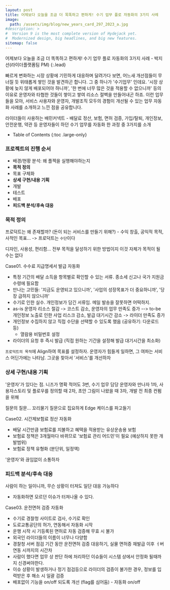 ```yaml
---
layout: post
title: 어제보다 오늘을 조금 더 똑똑하고 편하게! 수기 업무 플로 자동화의 3가지 사례
image: 
  path: /assets/img/blog/new_years_card_297_2023_a.jpg
#description: >
#  Version 9 is the most complete version of Hydejack yet.
#  Modernized design, big headlines, and big new features.
sitemap: false
---
```


어제보다 오늘을 조금 더 똑똑하고 편하게! 수기 업무 플로 자동화의 3가지 사례 - 박지선(라이더플랫폼팀 PM)
{:.lead}

빠르게 변화하는 시장 상황에 기민하게 대응하며 달려가다 보면, 어느새 개선점들이 무너질 듯 위태롭게 쌓인 것을 발견하곤 합니다. 
그 중 하나가 '수기업무' 인데요. '시장 상황에 늦지 않게 배포되어야 하니까', '한 번에 너무 많은 것을 적용할 수 없으니까' 
등의 이유로 운영자와 타협한 것들이 쌓이고 쌓여 리소스 절벽을 만들어내곤 하죠. 
이런 업무들을 모아, 서비스 사용자와 운영자, 개발조직 모두의 경험이 개선될 수 있는 업무 자동화 사례를 소개하고 느낀 점을 공유합니다.

라이더들이 사용하는 배민커넥트 - 배달료 정산, 보험, 면허 검증, 가입/탈퇴, 개인정보, 안전운행, 약관 등
운영자들이 하던 수기 업무를 자동화 한 과정 중 3가지를 소개

- Table of Contents
{:toc .large-only}

### 프로젝트의 진행 순서
- 배경/현황 분석: 왜 플젝을 실행해야하는지
- **목적 정의**
- 목표 구체화
- **상세 구현/내용 기획**
- 개발
- 테스트
- 배포
- **피드백 분석/후속 대응**

### 목적 정의

프로덕트는 왜 존재할까? (돈이 되는 서비스를 만들기 위해?) - 수익 창출, 공익적 목적, 사적인 목표...
-> 프로덕트는 `수단`이다

디자인, 사용성, 편리함... 전부 목적을 달성하기 위한 방법이지 이것 자체가 목적이 될 수는 없다

Case01. 수수료 지급명세서 발급 자동화
- 특정 기간의 배달 소득을 항목별로 확인할 수 있는 서류. 종소세 신고나 국가 지원금 수령에 필요함
- 만나는 고민들: '지금도 운영되고 있으니까', '사업의 성장목표가 더 중요하니까', '당장 급하지 않으니까' 
- 수기로 인한 실수. 개인정보가 담긴 서류임. 메일 발송을 잘못하면 어떡하지. 
- as-is 운영자 리소스 절감 -> 코스트 감소, 운영자의 업무 만족도 증가 --> to-be 개인정보 노출로 인한 사업 리스크 감소, 발급 대기시간 감소 -> 라이더 만족도 증가
- 개인정보 수집하지 않고 직접 수단을 선택할 수 있도록 했음 (공유하기: 다운로드 등)
  - 열람용 비밀번호 설정
- 라이더의 요청 후 즉시 발급 (직접 원하는 기간을 설정해 발급 대기시간을 최소화)

`프로덕트의 목적`에 Align하여 목표를 설정하자. 운영자가 힘들게 일하면, 그 여파는 서비스 어딘가에는 나타남. 그곳을 찾아서 '서비스'를 개선하자

### 상세 구현/내용 기획

'운영자'가 있다는 점. 니즈가 명확
적어도 3번, 수기 업무 담당 운영자와 만나자
1차, 사용자스토리 및 플로우를 정의할 때
2차, 초안 그림이 나왔을 때
3차, 개발 전 최종 컨펌을 위해

질문의 질문... 꼬리물기 질문으로 집요하게 Edge 케이스를 파고들기

Case02. 시간제보험료 정산 자동화
- 배달 시간만큼 보험료를 지불하고 혜택을 적용받는 유상운송용 보험
- 보험료 정책은 3개월마다 바뀌므로 '보험료 관리 어드민'이 필요 (예상하지 못한 개발범위)
- 보험료 정책 유형화 (분단위, 일정액)

'운영자'와 끊임없이 소통하자

### 피드백 분석/후속 대응

사람이 하는 일이니까, 무슨 상황이 터져도 일단 대응 가능하다
- 자동화하면 모르던 이슈가 터져나올 수 있다.

Case03. 운전면허 검증 자동화
- 수기로 경찰청 사이트로 검사, 수기로 확인
- 도로교통공단의 허가, 연동해서 자동화 시작
- 운행 시작 시 기등록된 면허로 자동 검증해 무효 시 불가
- 외국인 라이더들의 이름이 너무나 다양함
- 경찰청 서버 점검 기간 동안 운전면허 검증 대응하기, 실물 면허증 재발급 이후 ㅓ버 연동 시까지의 시간차
- 사람이 했다면 업무 상 판단 하에 처리하던 이슈들이 시스템 상에서 안정화 될때까지 신경써야한다.
- 이슈 상황이 발생하거나 정기 점검등으로 라이더의 검증이 불가한 경우, 정보를 입력받은 후 해소 시 일괄 검증
- 배포없이 기능을 on/off 되도록 개선 (flag를 심어둠) - 자동화 on/off




